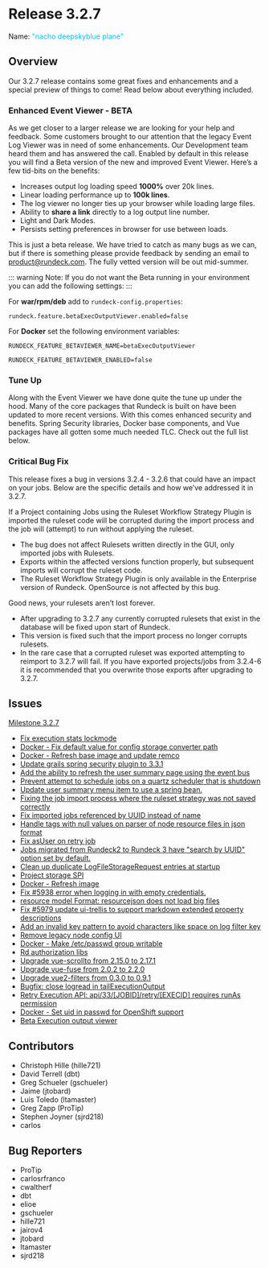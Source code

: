 # Release 3.2.7

Name: <span style="color: deepskyblue"><span class="glyphicon glyphicon-plane"></span> "nacho deepskyblue plane"</span>

## Overview

Our 3.2.7 release contains some great fixes and enhancements and a special preview of things to come! Read below about everything included.

### Enhanced Event Viewer - BETA

As we get closer to a larger release we are looking for your help and feedback. Some customers brought to our attention that the legacy Event Log Viewer was in need of some enhancements. Our Development team heard them and has answered the call. Enabled by default in this release you will find a Beta version of the new and improved Event Viewer. Here’s a few tid-bits on the benefits:
  - Increases output log loading speed **1000%** over 20k lines.
  - Linear loading performance up to **100k lines**.
  - The log viewer no longer ties up your browser while loading large files.
  - Ability to **share a link** directly to a log output line number.
  - Light and Dark Modes.
  - Persists setting preferences in browser for use between loads.

This is just a beta release. We have tried to catch as many bugs as we can, but if there is something please provide feedback by sending an email to product@rundeck.com. The fully vetted version will be out mid-summer.

::: warning
Note: If you do not want the Beta running in your environment you can add the following settings:
:::

For **war/rpm/deb** add to `rundeck-config.properties`:

`rundeck.feature.betaExecOutputViewer.enabled=false`

For **Docker** set the following environment variables:

`RUNDECK_FEATURE_BETAVIEWER_NAME=betaExecOutputViewer`

`RUNDECK_FEATURE_BETAVIEWER_ENABLED=false`

### Tune Up

Along with the Event Viewer we have done quite the tune up under the hood. Many of the core packages that Rundeck is built on have been updated to more recent versions. With this comes enhanced security and benefits. Spring Security libraries, Docker base components, and Vue packages have all gotten some much needed TLC. Check out the full list below.

### Critical Bug Fix

This release fixes a bug in versions 3.2.4 - 3.2.6 that could have an impact on your jobs. Below are the specific details and how we’ve addressed it in 3.2.7.

If a Project containing Jobs using the Ruleset Workflow Strategy Plugin is imported the ruleset code will be corrupted during the import process and the job will (attempt) to run without applying the ruleset.
  - The bug does not affect Rulesets written directly in the GUI, only imported jobs with Rulesets.
  - Exports within the affected versions function properly, but subsequent imports will corrupt the ruleset code.
  - The Ruleset Workflow Strategy Plugin is only available in the Enterprise version of Rundeck. OpenSource is not affected by this bug.

Good news, your rulesets aren’t lost forever.
  - After upgrading to 3.2.7 any currently corrupted rulesets that exist in the database will be fixed upon start of Rundeck.
  - This version is fixed such that the import process no longer corrupts rulesets.
  - In the rare case that a corrupted ruleset was exported attempting to reimport to 3.2.7 will fail. If you have exported projects/jobs from 3.2.4-6 it is recommended that you overwrite those exports after upgrading to 3.2.7.

## Issues

[Milestone 3.2.7](https://github.com/rundeck/rundeck/milestone/141)

* [Fix execution stats lockmode](https://github.com/rundeck/rundeck/pull/6054)
* [Docker - Fix default value for config storage converter path](https://github.com/rundeck/rundeck/pull/6039)
* [Docker - Refresh base image and update remco](https://github.com/rundeck/rundeck/pull/6038)
* [Update grails spring security plugin to 3.3.1](https://github.com/rundeck/rundeck/pull/6027)
* [Add the ability to refresh the user summary page using the event bus](https://github.com/rundeck/rundeck/pull/6024)
* [Prevent attempt to schedule jobs on a quartz scheduler that is shutdown](https://github.com/rundeck/rundeck/pull/6013)
* [Update user summary menu item to use a spring bean.](https://github.com/rundeck/rundeck/pull/6012)
* [Fixing the job import process where the ruleset strategy was not saved correctly](https://github.com/rundeck/rundeck/pull/6010)
* [Fix imported jobs referenced by UUID instead of name](https://github.com/rundeck/rundeck/pull/6007)
* [Handle tags with null values on parser of node resource files in json format](https://github.com/rundeck/rundeck/pull/6006)
* [Fix asUser on retry job](https://github.com/rundeck/rundeck/pull/6002)
* [Jobs migrated from Rundeck2 to Rundeck 3 have "search by UUID" option set by default.](https://github.com/rundeck/rundeck/issues/6001)
* [Clean up duplicate LogFileStorageRequest entries at startup](https://github.com/rundeck/rundeck/pull/5995)
* [Project storage SPI](https://github.com/rundeck/rundeck/pull/5994)
* [Docker - Refresh image](https://github.com/rundeck/rundeck/issues/5993)
* [Fix #5938 error when logging in with empty credentials.](https://github.com/rundeck/rundeck/pull/5990)
* [resource model Format: resourcejson does not load big files](https://github.com/rundeck/rundeck/issues/5988)
* [Fix #5979 update ui-trellis to support markdown extended property descriptions](https://github.com/rundeck/rundeck/pull/5983)
* [Add an invalid key pattern to avoid characters like space on log filter key](https://github.com/rundeck/rundeck/pull/5981)
* [Remove legacy node config UI](https://github.com/rundeck/rundeck/pull/5980)
* [Docker - Make /etc/passwd group writable](https://github.com/rundeck/rundeck/pull/5944)
* [Rd authorization libs](https://github.com/rundeck/rundeck/pull/5919)
* [Upgrade vue-scrollto from 2.15.0 to 2.17.1](https://github.com/rundeck/rundeck/pull/5825)
* [Upgrade vue-fuse from 2.0.2 to 2.2.0](https://github.com/rundeck/rundeck/pull/5824)
* [Upgrade vue2-filters from 0.3.0 to 0.9.1](https://github.com/rundeck/rundeck/pull/5823)
* [Bugfix: close logread in tailExecutionOutput](https://github.com/rundeck/rundeck/pull/5695)
* [Retry Execution API: api/33/\[JOBID\]/retry/\[EXECID\] requires runAs permission](https://github.com/rundeck/rundeck/issues/5670)
* [Docker - Set uid in passwd for OpenShift support](https://github.com/rundeck/rundeck/pull/5440)
* [Beta Execution output viewer](https://github.com/rundeck/rundeck/pull/5394)

## Contributors

* Christoph Hille (hille721)
* David Terrell (dbt)
* Greg Schueler (gschueler)
* Jaime (jtobard)
* Luis Toledo (ltamaster)
* Greg Zapp (ProTip)
* Stephen Joyner (sjrd218)
* carlos

## Bug Reporters

* ProTip
* carlosrfranco
* cwaltherf
* dbt
* elioe
* gschueler
* hille721
* jairov4
* jtobard
* ltamaster
* sjrd218
